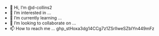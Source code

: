 - 👋 Hi, I’m @d-collins2
- 👀 I’m interested in ...
- 🌱 I’m currently learning ...
- 💞️ I’m looking to collaborate on ...
- 📫 How to reach me ... 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

<!---
d-collins2/d-collins2 is a ✨ special ✨ repository because its `README.md` (this file) appears on your GitHub profile.
You can click the Preview link to take a look at your changes.
--->
